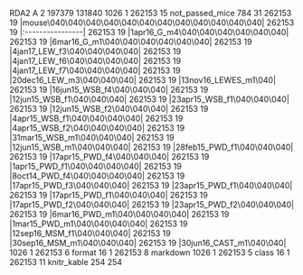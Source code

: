 RDA2
A
2
197379
131840
1026
1
262153
15
not_passed_mice
784
31
262153
19
|mouse\040\040\040\040\040\040\040\040\040\040\040\040|
262153
19
|:----------------|
262153
19
|1apr16_G_m4\040\040\040\040\040\040|
262153
19
|6mar16_G_m1\040\040\040\040\040\040|
262153
19
|4jan17_LEW_f3\040\040\040\040|
262153
19
|4jan17_LEW_f6\040\040\040\040|
262153
19
|4jan17_LEW_f7\040\040\040\040|
262153
19
|20dec16_LEW_m3\040\040\040|
262153
19
|13nov16_LEWES_m1\040|
262153
19
|16jun15_WSB_f4\040\040\040|
262153
19
|12jun15_WSB_f1\040\040\040|
262153
19
|23apr15_WSB_f1\040\040\040|
262153
19
|12jun15_WSB_f2\040\040\040|
262153
19
|4apr15_WSB_f1\040\040\040\040|
262153
19
|4apr15_WSB_f2\040\040\040\040|
262153
19
|31mar15_WSB_m1\040\040\040|
262153
19
|12jun15_WSB_m1\040\040\040|
262153
19
|28feb15_PWD_f1\040\040\040|
262153
19
|17apr15_PWD_f4\040\040\040|
262153
19
|1apr15_PWD_f1\040\040\040\040|
262153
19
|8oct14_PWD_f4\040\040\040\040|
262153
19
|17apr15_PWD_f3\040\040\040|
262153
19
|23apr15_PWD_f1\040\040\040|
262153
19
|17apr15_PWD_f1\040\040\040|
262153
19
|17apr15_PWD_f2\040\040\040|
262153
19
|23apr15_PWD_f2\040\040\040|
262153
19
|6mar16_PWD_m1\040\040\040\040|
262153
19
|1mar15_PWD_m1\040\040\040\040|
262153
19
|12sep16_MSM_f1\040\040\040|
262153
19
|30sep16_MSM_m1\040\040\040|
262153
19
|30jun16_CAST_m1\040\040|
1026
1
262153
6
format
16
1
262153
8
markdown
1026
1
262153
5
class
16
1
262153
11
knitr_kable
254
254
